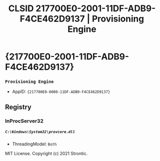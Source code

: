 ﻿---
title: "CLSID 217700E0-2001-11DF-ADB9-F4CE462D9137 | Provisioning Engine"
excerpt: What is COM-Object CLSID 217700E0-2001-11DF-ADB9-F4CE462D9137?
---

# {217700E0-2001-11DF-ADB9-F4CE462D9137}

### `Provisioning Engine`
* AppID: `{217700E0-0000-11DF-ADB9-F4CE462D9137}`

## Registry


### InProcServer32

##### `C:\Windows\System32\provcore.dll`
* ThreadingModel: `Both`

MIT License. Copyright (c) 2021 Strontic.


